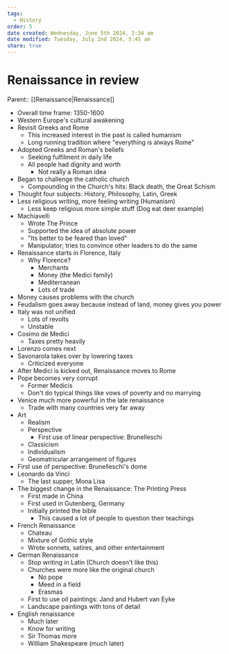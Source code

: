 ```yaml
---
tags:
  - History
order: 5
date created: Wednesday, June 5th 2024, 2:34 am
date modified: Tuesday, July 2nd 2024, 5:45 am
share: true
---
```


# Renaissance in review

Parent:: [[Renaissance|Renaissance]]

- Overall time frame: 1350-1600
- Western Europe's cultural awakening
- Revisit Greeks and Rome
  - This increased interest in the past is called humanism
  - Long running tradition where "everything is always Rome"
- Adopted Greeks and Roman's beliefs
  - Seeking fulfilment in daily life
  - All people had dignity and worth
    - Not really a Roman idea
- Began to challenge the catholic church
  - Compounding in the Church's hits: Black death, the Great Schism
- Thought four subjects: History, Philosophy, Latin, Greek
- Less religious writing, more feeling writing (Humanism)
  - Less keep religious more simple stuff (Dog eat deer example)
- Machiavelli
  - Wrote The Prince
  - Supported the idea of absolute power
  - "Its better to be feared than loved"
  - Manipulator; tries to convince other leaders to do the same
- Renaissance starts in Florence, Italy
  - Why Florence?
    - Merchants
    - Money (the Medici family)
    - Mediterranean
    - Lots of trade
- Money causes problems with the church
- Feudalism goes away because instead of land, money gives you power
- Italy was not unified
  - Lots of revolts
  - Unstable
- Cosimo de Medici
  - Taxes pretty heavily
- Lorenzo comes next
- Savonarola takes over by lowering taxes
  - Criticized everyone
- After Medici is kicked out, Renaissance moves to Rome
- Pope becomes very corrupt
  - Former Medicis
  - Don't do typical things like vows of poverty and no marrying
- Venice much more powerful in the late renaissance
  - Trade with many countries very far away
- Art
  - Realism
  - Perspective
    - First use of linear perspective: Brunelleschi
  - Classicism
  - Individualism
  - Geomatricular arrangement of figures
- First use of perspective: Brunelleschi's dome
- Leonardo da Vinci
  - The last supper, Mona Lisa
- The biggest change in the Renaissance: The Printing Press
  - First made in China
  - First used in Gutenberg, Germany
  - Initially printed the bible
    - This caused a lot of people to question their teachings
- French Renaissance
  - Chateau
  - Mixture of Gothic style
  - Wrote sonnets, satires, and other entertainment
- German Renaissance
  - Stop writing in Latin (Church doesn't like this)
  - Churches were more like the original church
    - No pope
    - Meed in a field
    - Erasmas
  - First to use oil paintings: Jand and Hubert van Eyke
  - Landscape paintings with tons of detail
- English renaissance
  - Much later
  - Know for writing
  - Sir Thomas more
  - William Shakespeare (much later)
